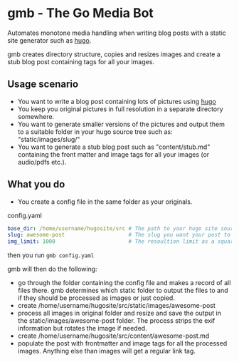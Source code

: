 # gmb - The Go Media Bot
Automates monotone media handling when writing blog posts with a static site generator such as [hugo](https://github.com/gohugoio/hugo).

gmb creates directory structure, copies and resizes images and create a stub blog post containing tags for all your images.

## Usage scenario
* You want to write a blog post containing lots of pictures using [hugo](https://github.com/gohugoio/hugo)
* You keep you original pictures in full resolution in a separate directory somewhere.
* You want to generate smaller versions of the pictures and output them to a suitable folder in your hugo source tree such as: "static/images/slug/"
* You want to generate a stub blog post such as "content/stub.md" containing the front matter and image tags for all your images (or audio/pdfs etc.).

## What you do
* You create a config file in the same folder as your originals.

config.yaml
``` yaml
base_dir: /home/username/hugosite/src # The path to your hugo site source.
slug: awesome-post                    # The slug you want your post to have.
img_limit: 1000                       # The resoultion limit as a square, defaults to 800x800 pixels.
```

then you run `gmb config.yaml`

gmb will then do the following:

* go through the folder containing the config file and makes a record of all files there. gmb determines which static folder to output the files to and if they should be processed as images or just copied.
* create /home/username/hugosite/src/static/images/awesome-post
* process all images in original folder and resize and save the output in the static/images/awesome-post folder. The process strips the exif information but rotates the image if needed.
* create /home/username/hugosite/src/content/awesome-post.md
* populate the post with frontmatter and image tags for all the processed images. Anything else than images will get a regular link tag.
